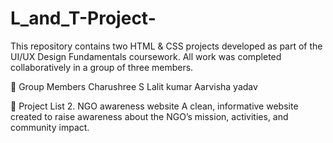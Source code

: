 # L_and_T-Project-
This repository contains two HTML & CSS projects developed as part of the UI/UX Design Fundamentals coursework. All work was completed collaboratively in a group of three members.

👥 Group Members Charushree S Lalit kumar Aarvisha yadav

📂 Project List 
2. NGO awareness website
A clean, informative website created to raise awareness about the NGO’s mission, activities, and community impact.


